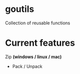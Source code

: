 # goutils
Collection of reusable functions

# Current features

Zip <b>(windows / linux / mac)</b>
  - Pack / Unpack
